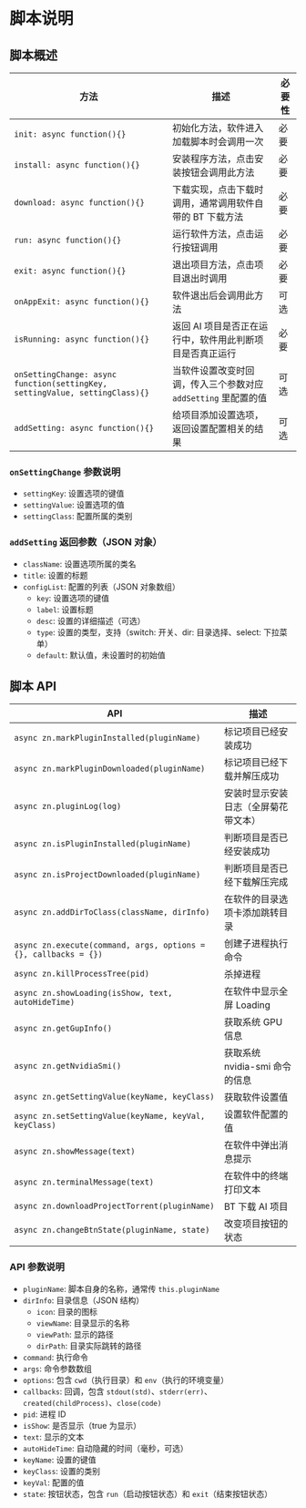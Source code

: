 #  脚本说明

##  脚本概述

| 方法 | 描述 | 必要性 |
|------|------|--------|
| `init: async function(){}` | 初始化方法，软件进入加载脚本时会调用一次 | 必要 |
| `install: async function(){}` | 安装程序方法，点击安装按钮会调用此方法 | 必要 |
| `download: async function(){}` | 下载实现，点击下载时调用，通常调用软件自带的 BT 下载方法 | 必要 |
| `run: async function(){}` | 运行软件方法，点击运行按钮调用 | 必要 |
| `exit: async function(){}` | 退出项目方法，点击项目退出时调用 | 必要 |
| `onAppExit: async function(){}` | 软件退出后会调用此方法 | 可选 |
| `isRunning: async function(){}` | 返回 AI 项目是否正在运行中，软件用此判断项目是否真正运行 | 必要 |
| `onSettingChange: async function(settingKey, settingValue, settingClass){}` | 当软件设置改变时回调，传入三个参数对应 `addSetting` 里配置的值 | 可选 |
| `addSetting: async function(){}` | 给项目添加设置选项，返回设置配置相关的结果 | 可选 |

### `onSettingChange` 参数说明
- `settingKey`: 设置选项的键值
- `settingValue`: 设置选项的值
- `settingClass`: 配置所属的类别

### `addSetting` 返回参数（JSON 对象）
- `className`: 设置选项所属的类名
- `title`: 设置的标题
- `configList`: 配置的列表（JSON 对象数组）
  - `key`: 设置选项的键值
  - `label`: 设置标题
  - `desc`: 设置的详细描述（可选）
  - `type`: 设置的类型，支持（switch: 开关、dir: 目录选择、select: 下拉菜单）
  - `default`: 默认值，未设置时的初始值

## 脚本 API

| API | 描述 |
|-----|------|
| `async zn.markPluginInstalled(pluginName)` | 标记项目已经安装成功 |
| `async zn.markPluginDownloaded(pluginName)` | 标记项目已经下载并解压成功 |
| `async zn.pluginLog(log)` | 安装时显示安装日志（全屏菊花带文本） |
| `async zn.isPluginInstalled(pluginName)` | 判断项目是否已经安装成功 |
| `async zn.isProjectDownloaded(pluginName)` | 判断项目是否已经下载解压完成 |
| `async zn.addDirToClass(className, dirInfo)` | 在软件的目录选项卡添加跳转目录 |
| `async zn.execute(command, args, options = {}, callbacks = {})` | 创建子进程执行命令 |
| `async zn.killProcessTree(pid)` | 杀掉进程 |
| `async zn.showLoading(isShow, text, autoHideTime)` | 在软件中显示全屏 Loading |
| `async zn.getGupInfo()` | 获取系统 GPU 信息 |
| `async zn.getNvidiaSmi()` | 获取系统 nvidia-smi 命令的信息 |
| `async zn.getSettingValue(keyName, keyClass)` | 获取软件设置值 |
| `async zn.setSettingValue(keyName, keyVal, keyClass)` | 设置软件配置的值 |
| `async zn.showMessage(text)` | 在软件中弹出消息提示 |
| `async zn.terminalMessage(text)` | 在软件中的终端打印文本 |
| `async zn.downloadProjectTorrent(pluginName)` | BT 下载 AI 项目 |
| `async zn.changeBtnState(pluginName, state)` | 改变项目按钮的状态 |

### API 参数说明

- `pluginName`: 脚本自身的名称，通常传 `this.pluginName`
- `dirInfo`: 目录信息（JSON 结构）
  - `icon`: 目录的图标
  - `viewName`: 目录显示的名称
  - `viewPath`: 显示的路径
  - `dirPath`: 目录实际跳转的路径
- `command`: 执行命令
- `args`: 命令参数数组
- `options`: 包含 `cwd`（执行目录）和 `env`（执行的环境变量）
- `callbacks`: 回调，包含 `stdout(std)`、`stderr(err)`、`created(childProcess)`、`close(code)`
- `pid`: 进程 ID
- `isShow`: 是否显示（true 为显示）
- `text`: 显示的文本
- `autoHideTime`: 自动隐藏的时间（毫秒，可选）
- `keyName`: 设置的键值
- `keyClass`: 设置的类别
- `keyVal`: 配置的值
- `state`: 按钮状态，包含 `run`（启动按钮状态）和 `exit`（结束按钮状态）
